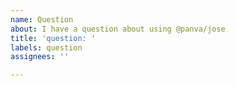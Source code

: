 ```yaml
---
name: Question
about: I have a question about using @panva/jose
title: 'question: '
labels: question
assignees: ''

---
```



